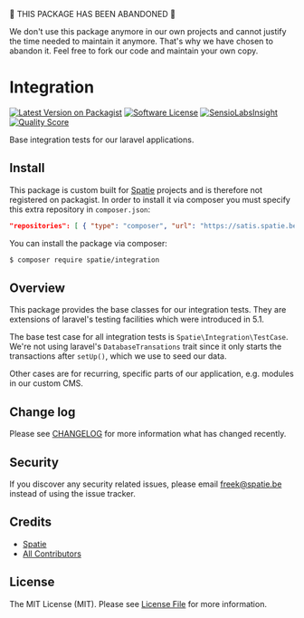 🚨 THIS PACKAGE HAS BEEN ABANDONED 🚨

We don't use this package anymore in our own projects and cannot justify the time needed to maintain it anymore. That's why we have chosen to abandon it. Feel free to fork our code and maintain your own copy.

# Integration

[![Latest Version on Packagist](https://img.shields.io/github/release/spatie-custom/integration.svg?style=flat-square)](https://packagist.org/packages/spatie-custom/integration)
[![Software License](https://img.shields.io/badge/license-MIT-brightgreen.svg?style=flat-square)](LICENSE.md)
[![SensioLabsInsight](https://img.shields.io/sensiolabs/i/5948fb26-9520-4423-bf3b-4e1b0e5790b0.svg?style=flat-square)](https://insight.sensiolabs.com/projects/5948fb26-9520-4423-bf3b-4e1b0e5790b0)
[![Quality Score](https://img.shields.io/scrutinizer/g/spatie-custom/integration.svg?style=flat-square)](https://scrutinizer-ci.com/g/spatie-custom/integration)

Base integration tests for our laravel applications.

## Install

This package is custom built for [Spatie](https://spatie.be) projects and is therefore not registered on packagist. 
In order to install it via composer you must specify this extra repository in `composer.json`:

```json
"repositories": [ { "type": "composer", "url": "https://satis.spatie.be/" } ]
```

You can install the package via composer:
``` bash
$ composer require spatie/integration
```

## Overview

This package provides the base classes for our integration tests. They are extensions of laravel's testing facilities which were introduced in 5.1.

The base test case for all integration tests is `Spatie\Integration\TestCase`. We're not using laravel's `DatabaseTransations` trait since it only starts the transactions after `setUp()`, which we use to seed our data.

Other cases are for recurring, specific parts of our application, e.g. modules in our custom CMS.

## Change log

Please see [CHANGELOG](CHANGELOG.md) for more information what has changed recently.

## Security

If you discover any security related issues, please email freek@spatie.be instead of using the issue tracker.

## Credits

- [Spatie](https://github.com/spatie)
- [All Contributors](../../contributors)

## License

The MIT License (MIT). Please see [License File](LICENSE.md) for more information.

